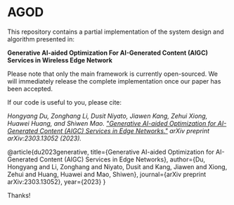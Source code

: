 # AGOD

This repository contains a partial implementation of the system design and algorithm presented in:

**Generative AI-aided Optimization For AI-Generated Content (AIGC) Services in Wireless Edge Network**

Please note that only the main framework is currently open-sourced. We will immediately release the complete implementation once our paper has been accepted.

If our code is useful to you, please cite:

*Hongyang Du, Zonghang Li, Dusit Niyato, Jiawen Kang, Zehui Xiong, Huawei Huang, and Shiwen Mao. ["Generative AI-aided Optimization for AI-Generated Content (AIGC) Services in Edge Networks."](https://arxiv.org/abs/2303.13052) arXiv preprint arXiv:2303.13052 (2023).*

@article{du2023generative,
  title={Generative AI-aided Optimization for AI-Generated Content (AIGC) Services in Edge Networks},
  author={Du, Hongyang and Li, Zonghang and Niyato, Dusit and Kang, Jiawen and Xiong, Zehui and Huang, Huawei and Mao, Shiwen},
  journal={arXiv preprint arXiv:2303.13052},
  year={2023}
}

Thanks!
